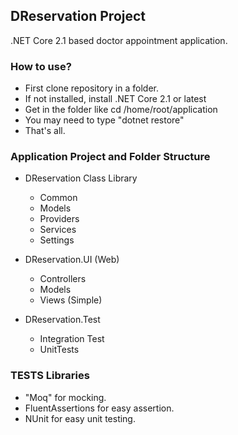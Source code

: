## DReservation Project

.NET Core 2.1 based doctor appointment application.

### How to use?

- First clone repository in a folder.
- If not installed, install .NET Core 2.1 or latest
- Get in the folder like cd /home/root/application
- You may need to type "dotnet restore"
- That's all.

### Application Project and Folder Structure

- DReservation Class Library
	- Common
	- Models
	- Providers
	- Services
	- Settings

- DReservation.UI (Web)
	- Controllers
	- Models
	- Views 
	 (Simple)
	
- DReservation.Test
	- Integration Test
	- UnitTests

### TESTS Libraries

 - "Moq" for mocking.
 - FluentAssertions for easy assertion.
 - NUnit for easy unit testing.